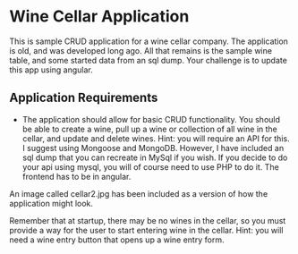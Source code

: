 # Wine Cellar Application #

This is sample CRUD application for a wine cellar company. The application is old, and was developed long ago. All that remains is the sample wine table, and some started data from an sql dump. Your challenge is to update this app using angular.

## Application Requirements
- The application should allow for basic CRUD functionality. You should be able to create a wine, pull up a wine or collection of all wine in the cellar, and update and delete wines. Hint: you will require an API for this. I suggest using Mongoose and MongoDB. However, I have included an sql dump that you can recreate in MySql if you wish. If you decide to do your api using mysql, you will of course need to use PHP to do it. The frontend has to be in angular.

An image called cellar2.jpg has been included as a version of how the application might look. 

Remember that at startup, there may be no wines in the cellar, so you must provide a way for the user to start entering wine in the cellar. Hint: you will need a wine entry button that opens up a wine entry form.

